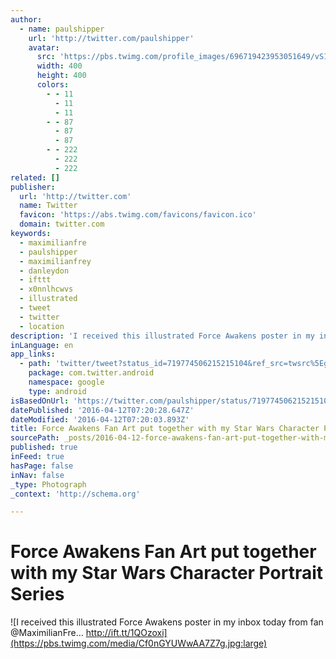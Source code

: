 ```yaml
---
author:
  - name: paulshipper
    url: 'http://twitter.com/paulshipper'
    avatar:
      src: 'https://pbs.twimg.com/profile_images/696719423953051649/vS12xZHZ_400x400.jpg'
      width: 400
      height: 400
      colors:
        - - 11
          - 11
          - 11
        - - 87
          - 87
          - 87
        - - 222
          - 222
          - 222
related: []
publisher:
  url: 'http://twitter.com'
  name: Twitter
  favicon: 'https://abs.twimg.com/favicons/favicon.ico'
  domain: twitter.com
keywords:
  - maximilianfre
  - paulshipper
  - maximilianfrey
  - danleydon
  - ifttt
  - x0nnlhcwvs
  - illustrated
  - tweet
  - twitter
  - location
description: 'I received this illustrated Force Awakens poster in my inbox today from fan @MaximilianFre... http://ift.tt/1QOzoxi'
inLanguage: en
app_links:
  - path: 'twitter/tweet?status_id=719774506215215104&ref_src=twsrc%5Egoogle%7Ctwcamp%5Eandroidseo%7Ctwgr%5Estatus%7Ctwterm%5E719774506215215104'
    package: com.twitter.android
    namespace: google
    type: android
isBasedOnUrl: 'https://twitter.com/paulshipper/status/719774506215215104'
datePublished: '2016-04-12T07:20:28.647Z'
dateModified: '2016-04-12T07:20:03.893Z'
title: Force Awakens Fan Art put together with my Star Wars Character Portrait Series
sourcePath: _posts/2016-04-12-force-awakens-fan-art-put-together-with-my-star-wars-charact.md
published: true
inFeed: true
hasPage: false
inNav: false
_type: Photograph
_context: 'http://schema.org'

---
```

# Force Awakens Fan Art put together with my Star Wars Character Portrait Series
![I received this illustrated Force Awakens poster in my inbox today from fan @MaximilianFre... http://ift.tt/1QOzoxi](https://pbs.twimg.com/media/Cf0nGYUWwAA7Z7g.jpg:large)